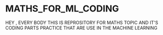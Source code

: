 # MATHS_FOR_ML_CODING
HEY , EVERY BODY THIS IS REPROSITORY FOR MATHS TOPIC AND IT'S CODING PARTS PRACTICE THAT ARE USE IN THE MACHINE LEARNING
